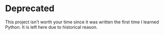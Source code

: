 # Deprecated

This project isn't worth your time since it was written the first time I learned Python. It is left here due to historical reason. 
